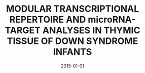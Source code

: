 ---
title: "MODULAR TRANSCRIPTIONAL REPERTOIRE AND microRNA-TARGET ANALYSES IN THYMIC TISSUE OF DOWN SYNDROME INFANTS"
collection: publications
permalink: /publication/2015-moreira2015modular
authors: "C. A. Moreira-Filho, S. Y. Bando, F. B. Bertonha, F. N. Silva, L. da F. Costa, L. R. Fereira, M. Carneiro-Sampaio"
date: 2015-01-01
venue: 'Journal of Clinical Immunology, v. 35, n. 3, p. 315--315.'
bibtex: "moreira2015modular.bib"
---